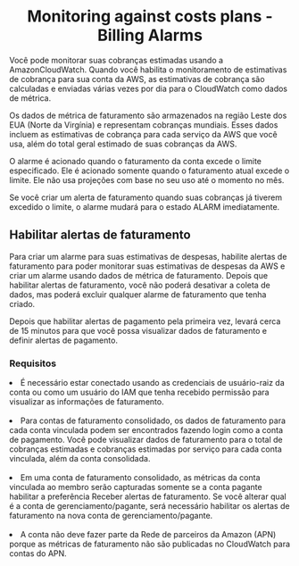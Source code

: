<h1 align="center">Monitoring against costs plans - Billing Alarms</h1>

Você pode monitorar suas cobranças estimadas usando a AmazonCloudWatch. Quando você habilita o monitoramento de estimativas de cobrança para sua conta da AWS, as estimativas de cobrança são calculadas e enviadas várias vezes por dia para o CloudWatch como dados de métrica.

Os dados de métrica de faturamento são armazenados na região Leste dos EUA (Norte da Virgínia) e representam cobranças mundiais. Esses dados incluem as estimativas de cobrança para cada serviço da AWS que você usa, além do total geral estimado de suas cobranças da AWS.

O alarme é acionado quando o faturamento da conta excede o limite especificado. Ele é acionado somente quando o faturamento atual excede o limite. Ele não usa projeções com base no seu uso até o momento no mês.

Se você criar um alerta de faturamento quando suas cobranças já tiverem excedido o limite, o alarme mudará para o estado ALARM imediatamente.

<h2>Habilitar alertas de faturamento</h2>

Para criar um alarme para suas estimativas de despesas, habilite alertas de faturamento para poder monitorar suas estimativas de despesas da AWS e criar um alarme usando dados de métrica de faturamento. Depois que habilitar alertas de faturamento, você não poderá desativar a coleta de dados, mas poderá excluir qualquer alarme de faturamento que tenha criado.

Depois que habilitar alertas de pagamento pela primeira vez, levará cerca de 15 minutos para que você possa visualizar dados de faturamento e definir alertas de pagamento.

<h3>Requisitos</h3>

<li>É necessário estar conectado usando as credenciais de usuário-raiz da conta ou como um usuário do IAM que tenha recebido permissão para visualizar as informações de faturamento.</li><br>

<li>Para contas de faturamento consolidado, os dados de faturamento para cada conta vinculada podem ser encontrados fazendo login como a conta de pagamento. Você pode visualizar dados de faturamento para o total de cobranças estimadas e cobranças estimadas por serviço para cada conta vinculada, além da conta consolidada.</li><br>

<li>Em uma conta de faturamento consolidado, as métricas da conta vinculada ao membro serão capturadas somente se a conta pagante habilitar a preferência Receber alertas de faturamento. Se você alterar qual é a conta de gerenciamento/pagante, será necessário habilitar os alertas de faturamento na nova conta de gerenciamento/pagante.</li><br>

<li>A conta não deve fazer parte da Rede de parceiros da Amazon (APN) porque as métricas de faturamento não são publicadas no CloudWatch para contas do APN.</li><br>